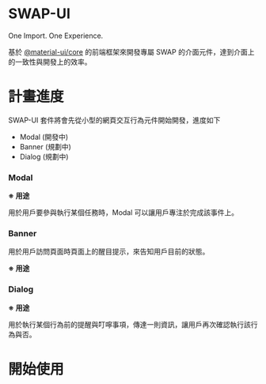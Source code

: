 # SWAP-UI

One Import. One Experience.

基於 [@material-ui/core](https://material-ui.com/) 的前端框架來開發專屬 SWAP 的介面元件，達到介面上的一致性與開發上的效率。

# 計畫進度

SWAP-UI 套件將會先從小型的網頁交互行為元件開始開發，進度如下

* Modal (開發中)
* Banner (規劃中)
* Dialog (規劃中)

### Modal

**※ 用途**

用於用戶要參與執行某個任務時，Modal 可以讓用戶專注於完成該事件上。

### Banner

用於用戶訪問頁面時頁面上的醒目提示，來告知用戶目前的狀態。

**※ 用途**

### Dialog

**※ 用途**

用於執行某個行為前的提醒與叮嚀事項，傳達一則資訊，讓用戶再次確認執行該行為與否。


# 開始使用
